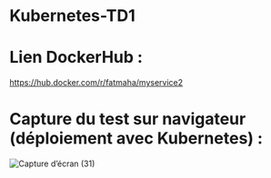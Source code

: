  # Kubernetes-TD1
 
  # Lien DockerHub : 
https://hub.docker.com/r/fatmaha/myservice2
 
 # Capture du test sur navigateur (déploiement avec Kubernetes) : 
![Capture d’écran (31)](https://github.com/Fatma-Hafsa/Kubernetes-TD1/assets/168837547/d278be4d-a068-4c6d-bc1b-ac9e16ba8487)
